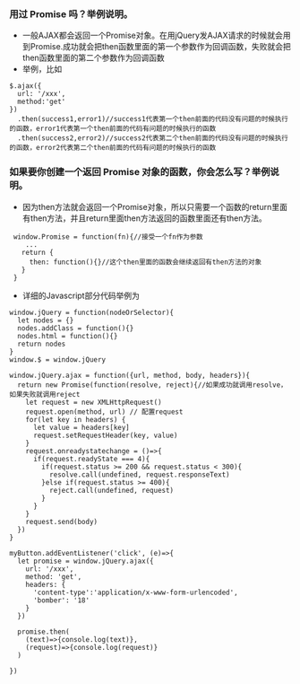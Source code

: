 ### 用过 Promise 吗？举例说明。
* 一般AJAX都会返回一个Promise对象。在用jQuery发AJAX请求的时候就会用到Promise.成功就会把then函数里面的第一个参数作为回调函数，失败就会把then函数里面的第二个参数作为回调函数
* 举例，比如
```
$.ajax({
  url: '/xxx',
  method:'get'
})
  .then(success1,error1)//success1代表第一个then前面的代码没有问题的时候执行的函数，error1代表第一个then前面的代码有问题的时候执行的函数
  .then(success2,error2)//success2代表第二个then前面的代码没有问题的时候执行的函数，error2代表第二个then前面的代码有问题的时候执行的函数
```
### 如果要你创建一个返回 Promise 对象的函数，你会怎么写？举例说明。
* 因为then方法就会返回一个Promise对象，所以只需要一个函数的return里面有then方法，并且return里面then方法返回的函数里面还有then方法。
```
 window.Promise = function(fn){//接受一个fn作为参数
    ...
   return {
     then: function(){}//这个then里面的函数会继续返回有then方法的对象
   }
 }
```
* 详细的Javascript部分代码举例为
```
window.jQuery = function(nodeOrSelector){
  let nodes = {}
  nodes.addClass = function(){}
  nodes.html = function(){}
  return nodes
}
window.$ = window.jQuery

window.jQuery.ajax = function({url, method, body, headers}){
  return new Promise(function(resolve, reject){//如果成功就调用resolve，如果失败就调用reject
    let request = new XMLHttpRequest()
    request.open(method, url) // 配置request
    for(let key in headers) {
      let value = headers[key]
      request.setRequestHeader(key, value)
    }
    request.onreadystatechange = ()=>{
      if(request.readyState === 4){
        if(request.status >= 200 && request.status < 300){
          resolve.call(undefined, request.responseText)
        }else if(request.status >= 400){
          reject.call(undefined, request)
        }
      }
    }
    request.send(body)
  })
}

myButton.addEventListener('click', (e)=>{
  let promise = window.jQuery.ajax({
    url: '/xxx',
    method: 'get',
    headers: {
      'content-type':'application/x-www-form-urlencoded',
      'bomber': '18'
    }
  })

  promise.then(
    (text)=>{console.log(text)},
    (request)=>{console.log(request)}
  )

})
```